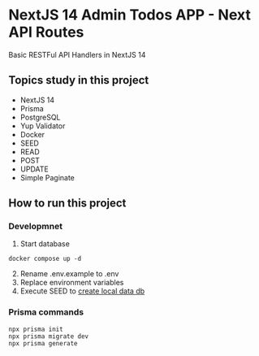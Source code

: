 # NextJS 14 Admin Todos APP - Next API Routes
Basic RESTFul API Handlers in NextJS 14

## Topics study in this project
* NextJS 14
* Prisma
* PostgreSQL
* Yup Validator
* Docker
* SEED
* READ
* POST
* UPDATE
* Simple Paginate

## How to run this project

### Developmnet
1. Start database
```
docker compose up -d
```

2. Rename .env.example to .env
3. Replace environment variables
4. Execute SEED to [create local data db](localhost:3000/api/seed)


### Prisma commands
```
npx prisma init
npx prisma migrate dev
npx prisma generate
```

